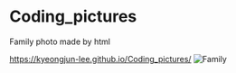 # Coding_pictures
Family photo made by html

https://kyeongjun-lee.github.io/Coding_pictures/
![Family](https://kyeongjun-lee.github.io/Coding_pictures/이미지파일.jpg)
